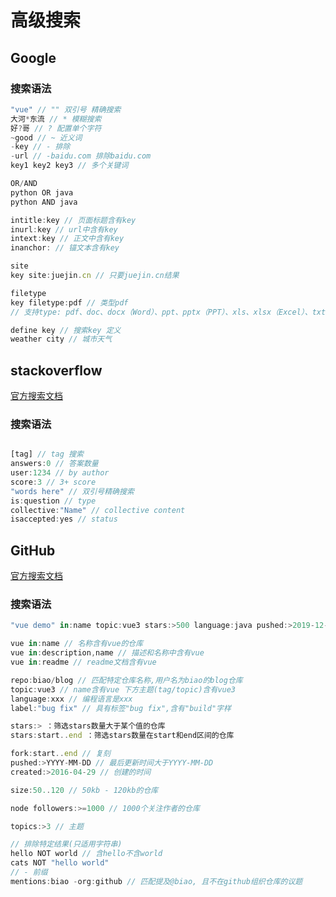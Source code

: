 # 高级搜索

## Google
### 搜索语法
```javascript
"vue" // "" 双引号 精确搜索
大河*东流 // * 模糊搜索
好?哥 // ? 配置单个字符
~good // ~ 近义词
-key // - 排除
-url // -baidu.com 排除baidu.com
key1 key2 key3 // 多个关键词

OR/AND
python OR java
python AND java

intitle:key // 页面标题含有key
inurl:key // url中含有key
intext:key // 正文中含有key
inanchor: // 锚文本含有key

site
key site:juejin.cn // 只要juejin.cn结果

filetype
key filetype:pdf // 类型pdf
// 支持type: pdf、doc、docx（Word）、ppt、pptx（PPT）、xls、xlsx（Excel）、txt、text、tex（Tex/LaTex）

define key // 搜索key 定义
weather city // 城市天气
```

## stackoverflow
[官方搜索文档](https://stackoverflow.com/help/searching)
### 搜索语法
```javascript

[tag] // tag 搜索
answers:0 // 答案数量
user:1234 // by author
score:3 // 3+ score
"words here" // 双引号精确搜索
is:question // type
collective:"Name" // collective content
isaccepted:yes // status

```

## GitHub
[官方搜索文档](https://docs.github.com/cn/search-github/searching-on-github/searching-for-repositories)
### 搜索语法
```javascript
"vue demo" in:name topic:vue3 stars:>500 language:java pushed:>2019-12-01

vue in:name // 名称含有vue的仓库
vue in:description,name // 描述和名称中含有vue
vue in:readme // readme文档含有vue

repo:biao/blog // 匹配特定仓库名称,用户名为biao的blog仓库
topic:vue3 // name含有vue 下方主题(tag/topic)含有vue3
language:xxx // 编程语言是xxx
label:"bug fix" // 具有标签"bug fix",含有"build"字样

stars:> ：筛选stars数量大于某个值的仓库
stars:start..end ：筛选stars数量在start和end区间的仓库

fork:start..end // 复刻
pushed:>YYYY-MM-DD // 最后更新时间大于YYYY-MM-DD
created:>2016-04-29 // 创建的时间

size:50..120 // 50kb - 120kb的仓库

node followers:>=1000 // 1000个关注作者的仓库

topics:>3 // 主题

// 排除特定结果(只适用字符串)
hello NOT world // 含hello不含world
cats NOT "hello world"
// - 前缀
mentions:biao -org:github // 匹配提及@biao, 且不在github组织仓库的议题

```